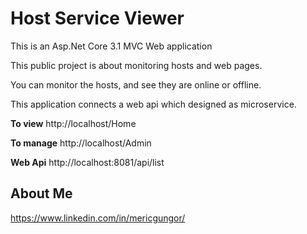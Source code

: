 # Host Service Viewer
This is an Asp.Net Core 3.1 MVC Web application

This public project is about monitoring hosts and web pages.

You can monitor the hosts, and see they are online or offline.

This application connects a web api which designed as microservice.

**To view**
http://localhost/Home

**To manage**
http://localhost/Admin

**Web Api**
http://localhost:8081/api/list

## About Me
https://www.linkedin.com/in/mericgungor/

